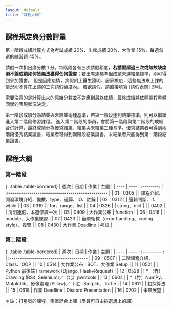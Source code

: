 ```yaml
---
layout: default
title: "課程大綱"
---
```


## 課程規定與分數評量

第一階段成績計算方式為考試成績 20%、出席成績 20%、大作業 15%、每週勾選的練習題 45%。

請假一次扣出席分數 1 分。每階段各有三次請假額度，**若請假超過三次或無故缺席則不論成績如何皆無法獲得任何證書**；若出席達標準但成績未達結業標準，則可得到參加證書。
但是因應疫情，病假附上醫生證明、居家檢疫，這些無法來上課的情況則不算在上述的三次請假額度內。
若欲請假，請直接填寫 [請假表單] 即可。

需要注意的是計算出來的原始分數並不對應到最終成績，最終成績將依照課程整體同學的表現狀況決定。

第一階段成績分為結業與未結業兩種基準，若第一階段達到結業標準，則可以繼續進入第二階段修習課程。
進入第二階段的學員，會將第一階段與第二階段的成績合併計算，最終成績分為優秀結業、結業與未結業三種基準。優秀結業者可得到兩階段優秀結業證書，結業者可得到兩階段結業證書，未結業者只能得到第一階段結業證書。

## 課程大綱

### 第一階段

{: .table .table-bordered}
| 週次 | 日期 |    作業    | 主題                                               |
| ---- | ---- | :--------: | :------------------------------------------------- |
| 01   | 0305 |            | 課程介紹、開發環境介紹、變數、type、運算、IO、註解 |
| 02   | 0312 |            | 邏輯判斷、if、while                                |
| 03   | 0319 |            | for、range、list                                   |
| 04   | 0326 |            | string、dict                                       |
|      | 0402 |            | 清明連假，本週停課一次                             |
| 05   | 0409 | 大作業公布 | function                                           |
| 06   | 0416 |            | module、大作業練習                                 |
| 07   | 0423 |            | 簡單衛教（error handling、coding style）、複習     |
| 08   | 0430 | 大作業 Deadline | 考試                                               |

### 第二階段

{: .table .table-bordered}
| 週次 | 日期 |     作業     | 主題                                    |
| ---- | ---- | :----------: | :-------------------------------------- |
| 09   | 0507 |              | 二階課程介紹、Class、OOP                |
| 10   | 0514 |  大作業公布    | BOT、大作業 Setup                      |
| 11   | 0521 |              | Python 前後端 Framework (Django, Flask+Request) |
| 12   | 0528 |              | * （竹）Crawling (BS4, Selenium)／（北）pwntools                  |
| 13   | 0604 |             |  *（竹）NumPy、Matplotlib、影像處理 (Pillow)／（北）Smtplib、Turtle    |
| 14   | 0611 |              | 初探算法                               |
| 15   | 0618 | 作業 Deadline | Discord Presentation                 |
| 16   | 0702 |              | 未來展望                   |

＊註：打星號的課程，兩區混合上課（學員可自由挑選想上的課）
